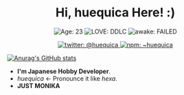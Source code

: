 <h1 align="center">
  Hi, huequica Here! :)
</h1>

<p align="center">
  <img src="https://img.shields.io/badge/Age-23-green?style=for-the-badge" alt="Age: 23" />
  <img src="https://img.shields.io/badge/LOVE-DDLC-7952B3?style=for-the-badge" alt="LOVE: DDLC" />
  <img src="https://img.shields.io/badge/awake-FAILED-critical?style=for-the-badge" alt="awake: FAILED" />
</p>

<p align="center">
  <a href="https://twitter.com/huequica" target="_blank" rel="noreferrer">
    <img src="https://img.shields.io/badge/Twitter-%40huequica-blue?style=for-the-badge&logo=twitter" alt="twitter: @huequica" />
  </a>
  <a href="https://npmjs.com/~huequica" target="_blank" rel="noreferrer">
    <img src="https://img.shields.io/badge/npm-~huequica-red?style=for-the-badge&logo=npm" alt="npm: ~huequica" />
  </a>
</p>

[![Anurag's GitHub stats](https://github-readme-stats.vercel.app/api?username=huequica&show_icons=true)](https://github.com/anuraghazra/github-readme-stats)

+ **I'm Japanese Hobby Developer**.
+ *huequica* <- Pronounce it like *hexa*.
+ **JUST MONIKA**
